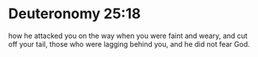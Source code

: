 # Deuteronomy 25:18

how he attacked you on the way when you were faint and weary, and cut off your tail, those who were lagging behind you, and he did not fear God.
